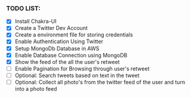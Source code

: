 ### TODO LIST:

- [X] Install Chakra-UI
- [X] Create a Twitter Dev Account
- [X] Create a environment file for storing credentials
- [X] Enable Authentication Using Twitter
- [X] Setup MongoDb Database in AWS
- [X] Enable Database Connection using MongoDB
- [X] Show the feed of the all the user's retweet
- [ ] Enable Pagination for Browsing through user's retweet
- [ ] Optional: Search tweets based on text in the tweet
- [ ] Optional: Collect all photo's from the twitter feed of the user and turn into a photo feed